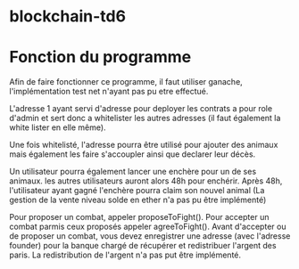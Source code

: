 # blockchain-td6


# Fonction du programme

Afin de faire fonctionner ce programme, il faut utiliser ganache, l'implémentation test net n'ayant pas pu etre effectué.

L'adresse 1 ayant servi d'adresse pour deployer les contrats a pour role d'admin et sert donc a whitelister les autres adresses (il faut également la white lister en elle même).

Une fois whitelisté, l'adresse pourra être utilisé pour ajouter des animaux mais également les faire s'accoupler ainsi que declarer leur décès. 

Un utilisateur pourra également lancer une enchère pour un de ses animaux. les autres utilisateurs auront alors 48h pour enchérir. Après 48h, l'utilisateur ayant gagné l'enchère pourra claim son nouvel animal (La gestion de la vente niveau solde en ether n'a pas pu être implémenté)

Pour proposer un combat, appeler proposeToFight(). Pour accepter un combat parmis ceux proposés appeler agreeToFight(). Avant d'accepter ou de proposer un combat, vous devez enregistrer une adresse (avec l'adresse founder) pour la banque chargé de récupérer et redistribuer l'argent des paris.
La redistribution de l'argent n'a pas put être implémenté.
